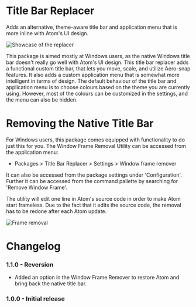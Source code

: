 # Title Bar Replacer

Adds an alternative, theme-aware title bar and application menu that is more inline with Atom's UI design.

![Showcase of the replacer](https://drive.google.com/uc?export=download&id=0Byw2iYIxnNWKbVVlUVZHT0FrVWs)

This package is aimed mostly at Windows users, as the native Windows title bar doesn't really go well with Atom's UI design. This title bar replacer adds a functional custom title bar, that lets you move, scale, and utilize Aero-snap features. It also adds a custom application menu that is somewhat more intelligent in terms of design. The default behaviour of the title bar and application menu is to choose colours based on the theme you are currently using. However, most of the colours can be customized in the settings, and the menu can also be hidden.

# Removing the Native Title Bar

For Windows users, this package comes equipped with functionality to do just this for you. The Window Frame Removal Utility can be accessed  from the application menu:
* Packages > Title Bar Replacer > Settings > Window frame remover

It can also be accessed from the package settings under 'Configuration'. Further it can be accessed from the command pallette by searching for 'Remove Window Frame'.

The utility will edit one line in Atom's source code in order to make Atom start frameless. Due to the fact that it edits the source code, the removal has to be redone after each Atom update.

![Frame removal](https://drive.google.com/uc?export=download&id=0Byw2iYIxnNWKZ1ZCVUlQTEtMN1U)

# Changelog

### 1.1.0 - Reversion
* Added an option in the Window Frame Remover to restore Atom and bring back the native title bar.

### 1.0.0 - Initial release
